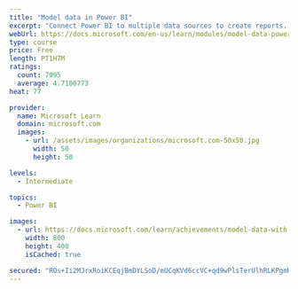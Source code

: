 ```yaml
---
title: "Model data in Power BI"
excerpt: "Connect Power BI to multiple data sources to create reports. Define the relationship between your data sources."
webUrl: https://docs.microsoft.com/en-us/learn/modules/model-data-power-bi/
type: course
price: Free
length: PT1H7M
ratings:
  count: 7095
  average: 4.7100773
heat: 77

provider:
  name: Microsoft Learn
  domain: microsoft.com
  images:
    - url: /assets/images/organizations/microsoft.com-50x50.jpg
      width: 50
      height: 50

levels:
  - Intermediate

topics:
  - Power BI

images:
  - url: https://docs.microsoft.com/learn/achievements/model-data-with-power-bi-desktop-social.png
    width: 800
    height: 400
    isCached: true

secured: "ROs+Ii2MJrxRoiKCEqjBmDYLSoD/mUCqKVd6ccVC+qd9wPlsTerUlhRLKPgmHLirtuAsK1xm63znEYDG2oqN0wHxbirVJdhOtrzXdXg0DFz8q2ELP7Gssd9k3V4Q9lNsc5U5LGTC4SzZTPUQbnaBBQjUPROOMutJtzmwBVW640Md4STp/lqawdMh2sn3EwACnKZT4x9hq5rjuZgwNjwI9Ij0se4yl1eu58XIr8AbU3F9U9OYfWkwb/5JE04Py3rWO0WqXcKx2bPX31CeEToi6Dj/4ybtisCsNFcWoQJ4yorwq0RlHctaTl3m0nvVLk9xNghvPvuNEjBkrO96zlu65rs71H3D2Nj27pLMpEvdWMHVYNGWWuBVLFQG6j+NvHEl1D7X/IWp5AGlHEZRKIVkrUFyAYPJ/XtMW65dXUFmdu0=;VuhcQMjvJfVykM0XB7ii0A=="
---
```


